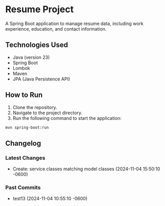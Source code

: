 # Resume Project
A Spring Boot application to manage resume data, including work experience, education, and contact information.

## Technologies Used
- Java (version 23)
- Spring Boot
- Lombok
- Maven
- JPA (Java Persistence API)

## How to Run
1. Clone the repository.
2. Navigate to the project directory.
3. Run the following command to start the application:
```sh
mvn spring-boot:run
```

## Changelog
### Latest Changes
- Create: service classes matching model classes (2024-11-04 15:50:10 -0600)
### Past Commits
- test13 (2024-11-04 10:55:10 -0600)

